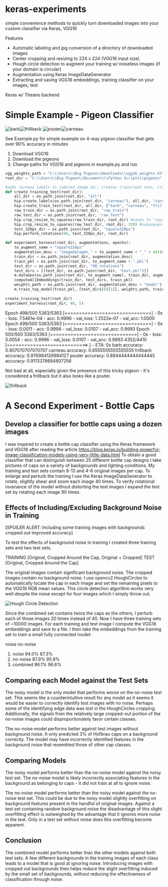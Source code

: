 # keras-experiments
simple convenience methods to quickly turn downloaded images into your custom classifier via Keras, VGG16 

Features

* Automatic labeling and jpg conversion of a directory of downloaded images
* Center cropping and resizing to 224 x 224 (VGG16 input size)
* Hough circle detection to augment your training w/ noiseless images (if your domain is circular)
* Augmentation using Keras ImageDataGenerator
* Extracting and saving VGG16 embeddings, training classifier on your images, test

Keras w/ Theano backend

# Simple Example - Pigeon Classifier

![barb](barb_7.jpg?raw=true "barb")![frillback](frillback_33.jpg?raw=true "frillback")
![pouter](pouter_8.jpg?raw=true "pouter")![carneau](Carneau%20Pigeon.jpg?raw=true "carneau")

See Example.py for simple example on 4-way pigeon classifier that gets over 90% accuracy in minutes

1. Download VGG16
2. Download the pigeons
3. Change paths for VGG16 and pigeons in example.py and run

```python
vgg_weights_path = "C:\\Users\\Big Pigeon\\Downloads\\vgg16_weights.h5"
root_dir = "C:\\Users\\Big Pigeon\\Documents\\Python Scripts\\pigeons"

#adds carneau labels to labeled image dir, creates train/test sets, crop/resize all to 224 by 224
def create_training_test(root_dir):
    all_dir = os.path.join(root_dir, "all")
    hip.create_labels(os.path.join(root_dir, "carneau"), all_dir, "carneau")
    hip.create_train_test(root_dir, all_dir, ["barb", "carneau", "frillback", "pouter"], 0.2)
    raw_train_dir = os.path.join(root_dir, "raw_train")
    raw_test_dir = os.path.join(root_dir, "raw_test")
    hip.crop_resize_to_squares(raw_train_dir, root_dir) #saves to "square224px"
    hip.crop_resize_to_squares(raw_test_dir, root_dir, 320) #subsequent rotation step will resize to [224 x 224]
    test_320px_dir = os.path.join(root_dir, "square320px")
    hip.perform_rotations(90, test_320px_dir, root_dir)

def experiment_harness(root_dir, augmentations, epochs):
    to_augment_name = "square224px"
    augmentation_desc = "imagedatagen_" + to_augment_name + "_" + str(augmentations)
    train_dir = os.path.join(root_dir, augmentation_desc)
    train_pkl = os.path.join(root_dir, to_augment_name + ".pkl")
    test_dir = os.path.join(root_dir, "90_rotations")
    test_dirs = [[test_dir, os.path.join(root_dir, "test.pkl")]]
    m.dataGen(os.path.join(root_dir, to_augment_name), train_dir, augmentations)
    computeAllEmbeddings(train_dir, test_dirs, train_pkl)
    weights_path = os.path.join(root_dir, augmentation_desc + "model")
    m.train_top_model(train_pkl, [test_dirs[0][1]], weights_path, train_dir, epochs)
    
create_training_test(root_dir)
experiment_harness(root_dir, 40, 5)
```

Epoch 498/500
5363/5363 [==============================] - 0s - loss: 7.5461e-04 - acc: 0.9996 - val_loss: 1.2522e-07 - val_acc: 1.0000
Epoch 499/500
5363/5363 [==============================] - 0s - loss: 0.0011 - acc: 0.9998 - val_loss: 0.0107 - val_acc: 0.9993
Epoch 500/500
5363/5363 [==============================] - 0s - loss: 0.0054 - acc: 0.9996 - val_loss: 0.0107 - val_acc: 0.9993
4352/4410 [============================>.] - ETA: 0s
barb  accuracy:  0.907070707070707
carneau  accuracy:  0.8555555555555555
frillback  accuracy:  0.976984126984127
pouter  accuracy:  0.8944444444444445
accuracy:  0.9113378684807256

Not bad at all, especially given the presence of this tricky pigeon - it's considered a frillback but it also looks like a pouter.

![frillback](frillback_26.jpg?raw=true "frillback pouting")

# A Second Experiment - Bottle Caps

## Develop a classifier for bottle caps using a dozen images

I was inspired to create a bottle cap classifier using the Keras framework and VGG16 after reading the article https://blog.keras.io/building-powerful-image-classification-models-using-very-little-data.html 
To obtain a good classifier that can distinguish between 25 different bottle cap designs I take pictures of caps on a variety of backgrounds and lighting conditions. My training and test sets contain 8-13 and 4-6 original images per cap. To enlarge and perturb the training I use the Keras ImageDataGenerator to rotate, slightly shear and zoom each image 40 times. To verify rotational invariance of the model without distorting the test images I expand the test set by rotating each image 90 times.

## Effects of Including/Excluding Background Noise in Training

[SPOILER ALERT: Including some training images with backgrounds cropped out improved accuracy]

To test the effects of background noise in training I created three training sets and two test sets.

TRAINING [Original, Cropped Around the Cap, Original + Cropped]
TEST [Original, Cropped Around the Cap]

The original images contain significant background noise. The cropped images contain no background noise. I use opencv2.HoughCircles to automatically locate the cap in each image and set the remaining pixels to the VGG16 RGB mean values. This circle detection algorithm works very well despite the noise except for four images which I simply throw out. 

![Hough Circle Detection](hough2crop.png?raw=true "Hough Circle Detection")

Since the combined set contains twice the caps as the others, I perturb each of those images 20 times instead of 40. Now I have three training sets of ~10000 images.
For each training and test image I compute the VGG16 embeddings and save to a file. I then take the embeddings from the training set to train a small fully connected model:

noise	no-noise
1. noise	94.0%	87.3%
2. no-noise	87.9%	95.8%
3. combined	96.1%	96.6%

## Comparing each Model against the Test Sets

The noisy model is the only model that performs worse on the no-noise test set. This seems like a counterintuitive result for any model as it seems it would be easier to correctly identify test images with no noise. Perhaps some of the identifying edge data was lost in the HoughCircles cropping.  Additionally, the signals from the relatively large cropped-out portion of the no-noise images could disproportionately favor certain classes.

The no-noise model performs better against test images without background noise. It only predicted 3% of Hofbrau caps on a background correctly. The model may have incorrectly identified features in the background noise that resembled those of other cap classes.

## Comparing Models

The noisy model performs better than the no-noise model against the noisy test set. The no-noise model is likely incorrectly associating features in the background as belonging to caps - it did not train at all to ignore noise. 

The no-noise model performs better than the noisy model against the no-noise test set. This could be due to the noisy model slightly overfitting on background features present in the handful of original images. Against a test set containing random background noise the disadvantage of this slight overfitting effect is outweighed by the advantage that it ignores more noise in the test. Only in a test set without noise does this overfitting become apparent.

## Conclusion

The combined model performs better than the other models against both test sets. A few different backgrounds in the training images of each class leads to a model that is good at ignoring noise. Introducing images with cropped out backgrounds then helps reduce the slight overfitting induced by the small set of backgrounds, without reducing the effectiveness of classification through noise.
